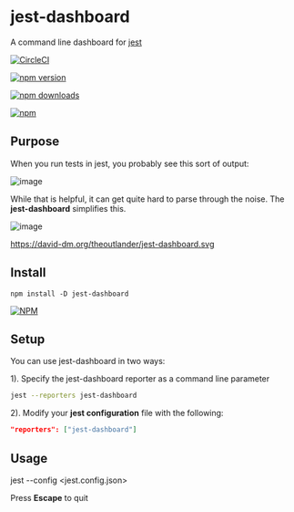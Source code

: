 # jest-dashboard

A command line dashboard for [jest](https://github.com/facebook/jest)

[![CircleCI](https://img.shields.io/circleci/project/github/theoutlander/jest-dashboard.svg)]()

[![npm version](https://badge.fury.io/js/jest-dashboard.svg)](https://badge.fury.io/js/jest-dashboard) 

[![npm downloads](https://img.shields.io/npm/dt/jest-dashboard.svg)](https://img.shields.io/npm/dt/jest-dashboard.svg) 

[![npm](https://img.shields.io/npm/l/jest-dashboard.svg)]()

## Purpose

When you run tests in jest, you probably see this sort of output:

![image](https://user-images.githubusercontent.com/749084/34291652-0ffb9582-e6b2-11e7-9a9f-946524afaedd.png)

While that is helpful, it can get quite hard to parse through the noise. The **jest-dashboard** simplifies this.

![image](https://user-images.githubusercontent.com/749084/34291630-f81399a6-e6b1-11e7-8497-a232694827bb.png)

https://david-dm.org/theoutlander/jest-dashboard.svg

## Install

```npm install -D jest-dashboard```

[![NPM](https://nodei.co/npm/jest-dashboard.png)](https://npmjs.org/package/jest-dashboard)


## Setup

You can use jest-dashboard in two ways:

1). Specify the jest-dashboard reporter as a command line parameter

```bash
jest --reporters jest-dashboard
```
2). Modify your **jest configuration** file with the following:

```json
"reporters": ["jest-dashboard"]
```

## Usage

jest --config <jest.config.json>

Press **Escape** to quit

